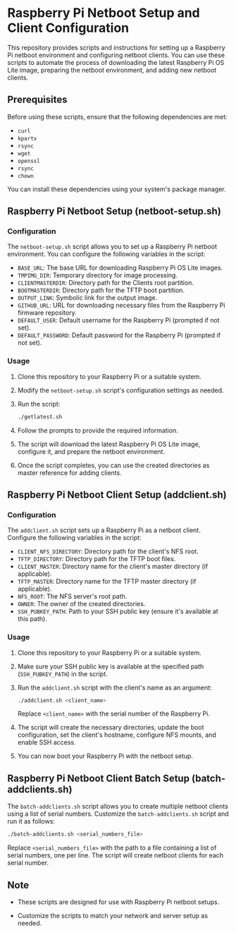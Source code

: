# Raspberry Pi Netboot Setup and Client Configuration

This repository provides scripts and instructions for setting up a Raspberry Pi netboot environment and configuring netboot clients. You can use these scripts to automate the process of downloading the latest Raspberry Pi OS Lite image, preparing the netboot environment, and adding new netboot clients.

## Prerequisites

Before using these scripts, ensure that the following dependencies are met:

- `curl`
- `kpartx`
- `rsync`
- `wget`
- `openssl`
- `rsync`
- `chown`

You can install these dependencies using your system's package manager.

## Raspberry Pi Netboot Setup (netboot-setup.sh)

### Configuration

The `netboot-setup.sh` script allows you to set up a Raspberry Pi netboot environment. You can configure the following variables in the script:

- `BASE_URL`: The base URL for downloading Raspberry Pi OS Lite images.
- `TMPIMG_DIR`: Temporary directory for image processing.
- `CLIENTMASTERDIR`: Directory path for the Clients root partition.
- `BOOTMASTERDIR`: Directory path for the TFTP boot partition.
- `OUTPUT_LINK`: Symbolic link for the output image.
- `GITHUB_URL`: URL for downloading necessary files from the Raspberry Pi firmware repository.
- `DEFAULT_USER`: Default username for the Raspberry Pi (prompted if not set).
- `DEFAULT_PASSWORD`: Default password for the Raspberry Pi (prompted if not set).

### Usage

1. Clone this repository to your Raspberry Pi or a suitable system.

2. Modify the `netboot-setup.sh` script's configuration settings as needed.

3. Run the script:

   ```bash
   ./getlatest.sh
   ```

4. Follow the prompts to provide the required information.

5. The script will download the latest Raspberry Pi OS Lite image, configure it, and prepare the netboot environment.

6. Once the script completes, you can use the created directories as master reference for adding clients.

## Raspberry Pi Netboot Client Setup (addclient.sh)

### Configuration

The `addclient.sh` script sets up a Raspberry Pi as a netboot client. Configure the following variables in the script:

- `CLIENT_NFS_DIRECTORY`: Directory path for the client's NFS root.
- `TFTP_DIRECTORY`: Directory path for the TFTP boot files.
- `CLIENT_MASTER`: Directory name for the client's master directory (if applicable).
- `TFTP_MASTER`: Directory name for the TFTP master directory (if applicable).
- `NFS_ROOT`: The NFS server's root path.
- `OWNER`: The owner of the created directories.
- `SSH_PUBKEY_PATH`: Path to your SSH public key (ensure it's available at this path).

### Usage

1. Clone this repository to your Raspberry Pi or a suitable system.

2. Make sure your SSH public key is available at the specified path (`SSH_PUBKEY_PATH`) in the script.

3. Run the `addclient.sh` script with the client's name as an argument:

   ```bash
   ./addclient.sh <client_name>
   ```

   Replace `<client_name>` with the serial number of the Raspberry Pi.

4. The script will create the necessary directories, update the boot configuration, set the client's hostname, configure NFS mounts, and enable SSH access.

5. You can now boot your Raspberry Pi with the netboot setup.

## Raspberry Pi Netboot Client Batch Setup (batch-addclients.sh)

The `batch-addclients.sh` script allows you to create multiple netboot clients using a list of serial numbers. Customize the `batch-addclients.sh` script and run it as follows:

```bash
./batch-addclients.sh <serial_numbers_file>
```

Replace `<serial_numbers_file>` with the path to a file containing a list of serial numbers, one per line. The script will create netboot clients for each serial number.

## Note

- These scripts are designed for use with Raspberry Pi netboot setups.

- Customize the scripts to match your network and server setup as needed.



